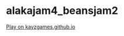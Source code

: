 alakajam4_beansjam2
===========
[Play on kayzgames.github.io](http://kayzgames.github.io/alakajam4_beansjam2/)
